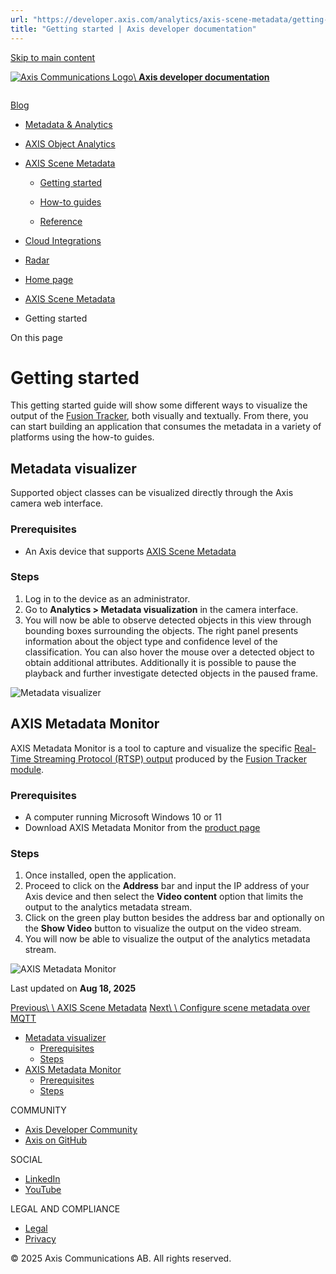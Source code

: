 ```yaml
---
url: "https://developer.axis.com/analytics/axis-scene-metadata/getting-started/"
title: "Getting started | Axis developer documentation"
---
```


[Skip to main content](https://developer.axis.com/analytics/axis-scene-metadata/getting-started/#__docusaurus_skipToContent_fallback)

[![Axis Communications Logo](https://developer.axis.com/img/axis-logo.svg)\\
**Axis developer documentation**](https://developer.axis.com/)

```

```

[Blog](https://developer.axis.com/blog/)

- [Metadata & Analytics](https://developer.axis.com/analytics/)
- [AXIS Object Analytics](https://developer.axis.com/analytics/axis-scene-metadata/getting-started/#)

- [AXIS Scene Metadata](https://developer.axis.com/analytics/axis-scene-metadata/)

  - [Getting started](https://developer.axis.com/analytics/axis-scene-metadata/getting-started/)
  - [How-to guides](https://developer.axis.com/analytics/axis-scene-metadata/getting-started/#)

  - [Reference](https://developer.axis.com/analytics/axis-scene-metadata/getting-started/#)
- [Cloud Integrations](https://developer.axis.com/analytics/axis-scene-metadata/getting-started/#)

- [Radar](https://developer.axis.com/analytics/axis-scene-metadata/getting-started/#)


- [Home page](https://developer.axis.com/)
- [AXIS Scene Metadata](https://developer.axis.com/analytics/axis-scene-metadata/)
- Getting started

On this page

# Getting started

This getting started guide will show some different ways to visualize the output of the [Fusion Tracker](https://developer.axis.com/analytics/axis-scene-metadata/reference/modules/fusion-tracker/), both visually and textually. From there, you can start building an application that consumes the metadata in a variety of platforms using the how-to guides.

## Metadata visualizer [​](https://developer.axis.com/analytics/axis-scene-metadata/getting-started/\#metadata-visualizer "Direct link to Metadata visualizer")

Supported object classes can be visualized directly through the Axis camera web interface.

### Prerequisites [​](https://developer.axis.com/analytics/axis-scene-metadata/getting-started/\#prerequisites-metadata-visualizer "Direct link to Prerequisites")

- An Axis device that supports [AXIS Scene Metadata](https://www.axis.com/products/axis-scene-metadata)

### Steps [​](https://developer.axis.com/analytics/axis-scene-metadata/getting-started/\#steps-metadata-visualizer "Direct link to Steps")

1. Log in to the device as an administrator.
2. Go to **Analytics > Metadata visualization** in the camera interface.
3. You will now be able to observe detected objects in this view through bounding boxes surrounding the objects. The right panel presents information about the object type and confidence level of the classification. You can also hover the mouse over a detected object to obtain additional attributes. Additionally it is possible to pause the playback and further investigate detected objects in the paused frame.

![Metadata visualizer](https://developer.axis.com/assets/images/getting-started.axis-scene-metadata-visualizer-edb5cfebcb3e35211fc0e50b62c90a83.png)

## AXIS Metadata Monitor [​](https://developer.axis.com/analytics/axis-scene-metadata/getting-started/\#axis-metadata-monitor "Direct link to AXIS Metadata Monitor")

AXIS Metadata Monitor is a tool to capture and visualize the specific [Real-Time Streaming Protocol (RTSP) output](https://developer.axis.com/analytics/axis-scene-metadata/reference/modules/fusion-tracker/#output-protocols) produced by the [Fusion Tracker module](https://developer.axis.com/analytics/axis-scene-metadata/reference/modules/fusion-tracker/).

### Prerequisites [​](https://developer.axis.com/analytics/axis-scene-metadata/getting-started/\#prerequisites-axis-metadata-monitor "Direct link to Prerequisites")

- A computer running Microsoft Windows 10 or 11
- Download AXIS Metadata Monitor from the [product page](https://www.axis.com/developer-community/axis-metadata-monitor)

### Steps [​](https://developer.axis.com/analytics/axis-scene-metadata/getting-started/\#steps-axis-metadata-monitor "Direct link to Steps")

1. Once installed, open the application.
2. Proceed to click on the **Address** bar and input the IP address of your Axis device and then select the **Video content** option that limits the output to the analytics metadata stream.
3. Click on the green play button besides the address bar and optionally on the **Show Video** button to visualize the output on the video stream.
4. You will now be able to visualize the output of the analytics metadata stream.

![AXIS Metadata Monitor](https://developer.axis.com/assets/images/getting-started.axis-metadata-monitor-1716e3232248937abb21c03d631ce806.png)

Last updated on **Aug 18, 2025**

[Previous\\
\\
AXIS Scene Metadata](https://developer.axis.com/analytics/axis-scene-metadata/) [Next\\
\\
Configure scene metadata over MQTT](https://developer.axis.com/analytics/axis-scene-metadata/how-to-guides/scene-metadata-over-mqtt/)

- [Metadata visualizer](https://developer.axis.com/analytics/axis-scene-metadata/getting-started/#metadata-visualizer)
  - [Prerequisites](https://developer.axis.com/analytics/axis-scene-metadata/getting-started/#prerequisites-metadata-visualizer)
  - [Steps](https://developer.axis.com/analytics/axis-scene-metadata/getting-started/#steps-metadata-visualizer)
- [AXIS Metadata Monitor](https://developer.axis.com/analytics/axis-scene-metadata/getting-started/#axis-metadata-monitor)
  - [Prerequisites](https://developer.axis.com/analytics/axis-scene-metadata/getting-started/#prerequisites-axis-metadata-monitor)
  - [Steps](https://developer.axis.com/analytics/axis-scene-metadata/getting-started/#steps-axis-metadata-monitor)

COMMUNITY

- [Axis Developer Community](https://axis.com/developer-community)
- [Axis on GitHub](https://github.com/AxisCommunications)

SOCIAL

- [LinkedIn](https://www.linkedin.com/company/axis-communications)
- [YouTube](https://www.youtube.com/@AxisCommunications)

LEGAL AND COMPLIANCE

- [Legal](https://www.axis.com/legal)
- [Privacy](https://www.axis.com/privacy)

© 2025 Axis Communications AB. All rights reserved.